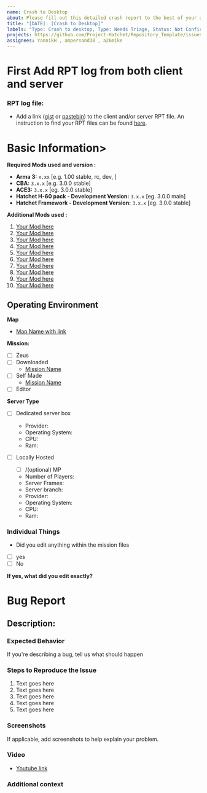 ```yaml
---
name: Crash to Desktop
about: Please fill out this detailed crash report to the best of your abilities assign to Project.
title: "[DATE]: [Crash to Desktop]"
labels: "Type: Crash to desktop, Type: Needs Triage, Status: Not Confirmed"
projects: https://github.com/Project-Hatchet/Repository_Template/issues/new?title=%5BDATE%5D%3A+%5BCrash+to+Desktop%5D&projects=Project-Hatchet/Repository_Template/1
assignees: YannikH , ampersand38 , a26mike
---
```

<!---NOTE: Replace any "ENTER TEXT HERE" with your input  .-->

<!--- Your title should serve as a concise summary of what the bug is.Pro Tip: We recommend you review the title again after completing the report to ensure it is concise and reflects the problem.-->



# First Add RPT log from both client and server
### **RPT log file:**
- Add a link ([gist](https://gist.github.com) or [pastebin](http://pastebin.com)) to the client and/or server RPT file. An instruction to find your RPT files can be found [here](https://community.bistudio.com/wiki/Crash_Files#Arma_3).

 <!-- Otherwise use the template below. This ensures that we have all needed information for a first investigation. -->
 <!-- Please understand that we close your report uncommented if you don't use the template so we would need to ask everything which is already asked in it. -->

# Basic Information>
<!-- **Mods (complete and add to the following information):** -->
**Required Mods used and version :**
- **Arma 3:** `x.xx` [e.g. 1.00 stable, rc,  dev, ]
- **CBA:** `3.x.x` [e.g. 3.0.0 stable]
- **ACE3:** `3.x.x` [eg. 3.0.0 stable]
-  **Hatchet H-60 pack - Development Version:** `3.x.x` [eg. 3.0.0 main]
-  **Hatchet Framework - Development Version:** `3.x.x` [eg. 3.0.0 stable]

<!-- We know you use more mods, please list all and include a link make more or less as needed   -->

 **Additional Mods used :**

1. [Your Mod here](https://steamcommunity.com/app/107410/workshop/)
2. [Your Mod here](https://steamcommunity.com/app/107410/workshop/)
3. [Your Mod here](https://steamcommunity.com/app/107410/workshop/)
4. [Your Mod here](https://steamcommunity.com/app/107410/workshop/)
5. [Your Mod here](https://steamcommunity.com/app/107410/workshop/)
6. [Your Mod here](https://steamcommunity.com/app/107410/workshop/)
7. [Your Mod here](https://steamcommunity.com/app/107410/workshop/)
8. [Your Mod here](https://steamcommunity.com/app/107410/workshop/)
9. [Your Mod here](https://steamcommunity.com/app/107410/workshop/)
10. [Your Mod here](https://steamcommunity.com/app/107410/workshop/)

## **Operating Environment**
<!-- Add map/mission name and replace link with steam link   -->
**Map**
- [Map Name with link ](https://steamcommunity.com/app/107410/workshop/)
<!-- Fill in information after :  Place [x] in box if applicable -->
**Mission:**
- [ ] Zeus
- [ ] Downloaded
    - [Mission Name](https://steamcommunity.com/app/107410/workshop/)
- [ ] Self Made
    - [Mission Name](https://steamcommunity.com/app/107410/workshop/)
- [ ] Editor

<!-- Fill in information after :  Place [x] in box if applicable -->
**Server Type**
- [ ] Dedicated server box
    - Provider:
    - Operating System:
    - CPU:
    - Ram:

- [ ] Locally Hosted
    - [ ] /(optional) MP
    - Number of Players:
    - Server Frames:
    - Server branch:
    - Provider:
    - Operating System:
    - CPU:
    - Ram:


### Individual Things
- Did you edit anything within the mission files
 - [ ] yes
 - [ ] No

**If yes, what did you edit exactly?**


# Bug Report

## **Description:**
<!-- Add a detailed description of the error. This makes it easier for us to fix the issue. -->


### **Expected Behavior**


If you're describing a bug, tell us what should happen

### Steps to Reproduce the Issue
<!-- Provide an unambiguous set of steps to reproduce this bug. -->
<!-- Include code to reproduce, if relevant -->
1. Text goes here
2. Text goes here
3. Text goes here
4. Text goes here
5. Text goes here


### **Screenshots**
If applicable, add screenshots to help explain your problem.

### **Video**

- [Youtube link](https:/youtube.com)


### **Additional context**
<!-- Add any other context about the problem here. -->



